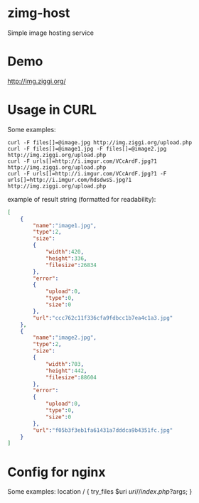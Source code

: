 # zimg-host

Simple image hosting service

# Demo

http://img.ziggi.org/

# Usage in CURL

Some examples:
```
curl -F files[]=@image.jpg http://img.ziggi.org/upload.php
curl -F files[]=@image1.jpg -F files[]=@image2.jpg http://img.ziggi.org/upload.php
curl -F urls[]=http://i.imgur.com/VCcArdF.jpg?1 http://img.ziggi.org/upload.php
curl -F urls[]=http://i.imgur.com/VCcArdF.jpg?1 -F urls[]=http://i.imgur.com/hdsdwsS.jpg?1 http://img.ziggi.org/upload.php
```
example of result string (formatted for readability):
```json
[
	{
		"name":"image1.jpg",
		"type":2,
		"size":
		{
			"width":420,
			"height":336,
			"filesize":26834
		},
		"error":
		{
			"upload":0,
			"type":0,
			"size":0
		},
		"url":"ccc762c11f336cfa9fdbcc1b7ea4c1a3.jpg"
	},
	{
		"name":"image2.jpg",
		"type":2,
		"size":
		{
			"width":703,
			"height":442,
			"filesize":88604
		},
		"error":
		{
			"upload":0,
			"type":0,
			"size":0
		},
		"url":"f05b3f3eb1fa61431a7dddca9b4351fc.jpg"
	}
]
```
# Config for nginx
Some examples:
        location / {
                        try_files $uri $uri/ /index.php?$args;
                }
